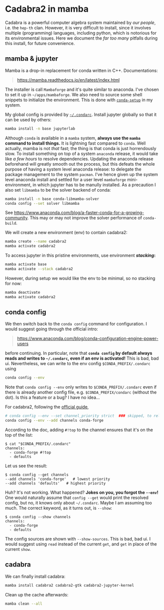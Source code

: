 # Cadabra2 in mamba

Cadabra is a powerful computer algebra system maintained by _our people_, i.e. the `hep-th` clan.
However, it is very difficult to install, since it involves multiple (programming) languages, including python, which is notorious for its environmental issues.
Here we document the _far too many_ pitfalls during this install, for future convenience.

## mamba & jupyter

Mamba is a drop-in replacement for conda written in C++. Documentations:
> https://mamba.readthedocs.io/en/latest/index.html

The installer is call `Mambaforge` and it's quite similar to anaconda. I've chosen to set it up in `~/apps/mambaforge`. We also need to source some shell snippets to initialize the environment. This is done with [`conda-setup`](https://github.com/bryango/cheznous/blob/c0af2526dfa71a60ba2d81e785e894fd0bec63b6/.shrc#L305) in my system.

My global config is provided by [`~/.condarc`](https://github.com/bryango/cheznous/blob/-/.condarc). Install jupyter globally so that it can be used by others:
```bash
mamba install -n base jupyterlab
```
Although `conda` is available in a `mamba` system, **always use the `mamba` command to install things.** It is lightning fast compared to `conda`. Well actually, mamba is not _that_ fast; the thing is that conda is just horrendously slow. To install something on top of a system `anaconda` release, it would take like _a few hours_ to resolve dependencies. Updating the anaconda release beforehand will greatly smooth out the process, but this defeats the whole purpose of having a system level anaconda release: to delegate the package management to the system `pacman`. I've hence given up the system level anaconda install and settled for a user level `mambaforge` mini-environment, in which jupyter has to be manully installed. As a precaution I also set `libmamba` to be the solver backend of conda:
```bash
mamba install -n base conda-libmamba-solver
conda config --set solver libmamba
```
See https://www.anaconda.com/blog/a-faster-conda-for-a-growing-community. This may or may not improve the solver performance of `conda-build`.

We will create a new environment (env) to contain cadabra2:
```bash
mamba create --name cadabra2
mamba activate cadabra2
```
To access jupyter in this pristine environments, use environment **_stacking_:**
```bash
mamba activate base
mamba activate --stack cadabra2
```
However, during setup we would like the env to be minimal, so no stacking for now:
```bash
mamba deactivate
mamba activate cadabra2
```

## conda config

We then switch back to the `conda config` command for configuration. I would suggest going through the official intro:
> https://www.anaconda.com/blog/conda-configuration-engine-power-users

before continuing. In particular, note that **`conda config` by default always reads and writes to `~/.condarc`, even if an env is activated!** This is bad, bad ui. Nevertheless, we can write to the env config `$CONDA_PREFIX/.condarc` using
```bash
conda config --env
```
Note that `conda config --env` only writes to `$CONDA_PREFIX/.condarc` even if there is already another config file, e.g. `$CONDA_PREFIX/condarc` (without the dot). Is this a feature or a bug? I have no idea...

For cadabra2, following the [official guide](https://cadabra.science/download.html),
```bash
# conda config --env --set channel_priority strict  ### skipped, to relax the deps
conda config --env --add channels conda-forge
```
According to the doc, adding `#!top` to the channel ensures that it's on the top of the list:
```
$ cat "$CONDA_PREFIX/.condarc"
channels:
  - conda-forge #!top
  - defaults
```
Let us see the result:
```
$ conda config --get channels
--add channels 'conda-forge'   # lowest priority
--add channels 'defaults'   # highest priority
```
Huh? It's not working. What happened? **Jokes on you, you forgot the `--env`!** One would naturally assume that `config --get` would print the resolved config, but no, it knows only about `~/.condarc`. Maybe I am assuming too much. The correct keyword, as it turns out, is `--show`:
```
$ conda config --show channels 
channels:
  - conda-forge
  - defaults
```
The config sources are shown with `--show-sources`. This is bad, bad ui. I would suggest using `read` instead of the current `get`, and `get` in place of the current `show`.

## cadabra

We can finally install cadabra:
```bash
mamba install cadabra2 cadabra2-gtk cadabra2-jupyter-kernel
```
Clean up the cache afterwards:
```bash
mamba clean --all
```
